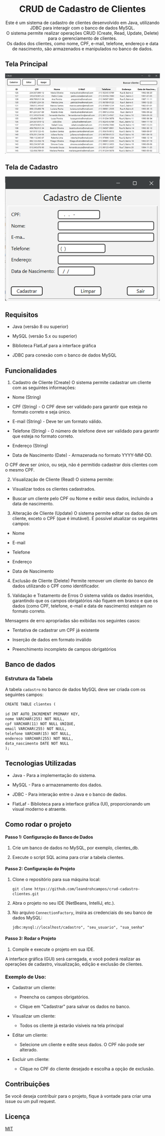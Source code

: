 <div align="center">

# CRUD de Cadastro de Clientes

Este é um sistema de cadastro de clientes desenvolvido em Java, utilizando JDBC para interagir com o banco de dados MySQL.  
O sistema permite realizar operações CRUD (Create, Read, Update, Delete) para o gerenciamento de clientes.  
Os dados dos clientes, como nome, CPF, e-mail, telefone, endereço e data de nascimento, são armazenados e manipulados no banco de dados.

</div>

## Tela Principal

<p align="center">
  <img src="imagens/tela-principal.png" alt="Tela Principal">
</p>

## Tela de Cadastro

<p align="center">
  <img src="imagens/tela-cadastro.png" alt="Tela de Cadastro">
</p>


## Requisitos

- Java (versão 8 ou superior)

- MySQL (versão 5.x ou superior)

- Biblioteca FlatLaf para a interface gráfica

- JDBC para conexão com o banco de dados MySQL
## Funcionalidades
1. Cadastro de Cliente (Create)
O sistema permite cadastrar um cliente com as seguintes informações:

- Nome (String)

- CPF (String) - O CPF deve ser validado para garantir que esteja no formato correto e seja único.

- E-mail (String) - Deve ter um formato válido.

- Telefone (String) - O número de telefone deve ser validado para garantir que esteja no formato correto.

- Endereço (String)

- Data de Nascimento (Date) - Armazenada no formato YYYY-MM-DD.

O CPF deve ser único, ou seja, não é permitido cadastrar dois clientes com o mesmo CPF.

2. Visualização de Cliente (Read)
O sistema permite:

- Visualizar todos os clientes cadastrados.

- Buscar um cliente pelo CPF ou Nome e exibir seus dados, incluindo a data de nascimento.

3. Alteração de Cliente (Update)
O sistema permite editar os dados de um cliente, exceto o CPF (que é imutável). É possível atualizar os seguintes campos:

- Nome

- E-mail

- Telefone

- Endereço

- Data de Nascimento
 
4. Exclusão de Cliente (Delete)
Permite remover um cliente do banco de dados utilizando o CPF como identificador.

5. Validação e Tratamento de Erros
O sistema valida os dados inseridos, garantindo que os campos obrigatórios não fiquem em branco e que os dados (como CPF, telefone, e-mail e data de nascimento) estejam no formato correto.

Mensagens de erro apropriadas são exibidas nos seguintes casos:

- Tentativa de cadastrar um CPF já existente

- Inserção de dados em formato inválido

- Preenchimento incompleto de campos obrigatórios


## Banco de dados

### Estrutura da Tabela
A tabela `cadastro` no banco de dados MySQL deve ser criada com os seguintes campos:


    CREATE TABLE clientes (

    id INT AUTO_INCREMENT PRIMARY KEY,
    nome VARCHAR(255) NOT NULL,
    cpf VARCHAR(11) NOT NULL UNIQUE,
    email VARCHAR(255) NOT NULL,
    telefone VARCHAR(15) NOT NULL,
    endereco VARCHAR(255) NOT NULL,
    data_nascimento DATE NOT NULL
    );
## Tecnologias Utilizadas

- Java - Para a implementação do sistema.

- MySQL - Para o armazenamento dos dados.

- JDBC - Para interação entre o Java e o banco de dados.

- FlatLaf - Biblioteca para a interface gráfica (UI), proporcionando um visual moderno e atraente.
## Como rodar o projeto

#### Passo 1: Configuração do Banco de Dados
1. Crie um banco de dados no MySQL, por exemplo, clientes_db.

2. Execute o script SQL acima para criar a tabela clientes.

#### Passo 2: Configuração do Projeto
1. Clone o repositório para sua máquina local:

       git clone https://github.com/leandrohcampos/crud-cadastro-clientes.git

2. Abra o projeto no seu IDE (NetBeans, IntelliJ, etc.).

3. No arquivo `ConnectionFactory`, insira as credenciais do seu banco de dados MySQL:

       jdbc:mysql://localhost/cadastro", "seu_usuario", "sua_senha"

#### Passo 3: Rodar o Projeto

1. Compile e execute o projeto em sua IDE.

A interface gráfica (GUI) será carregada, e você poderá realizar as operações de cadastro, visualização, edição e exclusão de clientes.

### Exemplo de Uso:

- Cadastrar um cliente:

   - Preencha os campos obrigatórios.

   - Clique em "Cadastrar" para salvar os dados no banco.

- Visualizar um cliente:

    - Todos os cliente já estarão visíveis na tela principal

- Editar um cliente:

   - Selecione um cliente e edite seus dados. O CPF não pode ser alterado.

- Excluir um cliente:

   - Clique no CPF do cliente desejado e escolha a opção de exclusão.
## Contribuições

Se você deseja contribuir para o projeto, fique à vontade para criar uma issue ou um pull request.



## Licença

[MIT](https://choosealicense.com/licenses/mit/)

